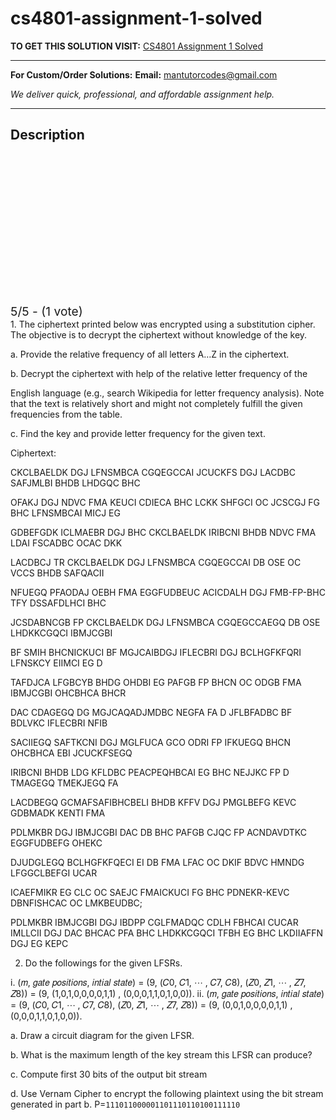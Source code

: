 # cs4801-assignment-1-solved
**TO GET THIS SOLUTION VISIT:** [CS4801 Assignment 1 Solved](https://mantutor.com/product/ece4802-cs4801-assignment-1-solved/)


---

**For Custom/Order Solutions:** **Email:** mantutorcodes@gmail.com  

*We deliver quick, professional, and affordable assignment help.*

---

<h2>Description</h2>



<div class="kk-star-ratings kksr-auto kksr-align-center kksr-valign-top" data-payload="{&quot;align&quot;:&quot;center&quot;,&quot;id&quot;:&quot;99980&quot;,&quot;slug&quot;:&quot;default&quot;,&quot;valign&quot;:&quot;top&quot;,&quot;ignore&quot;:&quot;&quot;,&quot;reference&quot;:&quot;auto&quot;,&quot;class&quot;:&quot;&quot;,&quot;count&quot;:&quot;1&quot;,&quot;legendonly&quot;:&quot;&quot;,&quot;readonly&quot;:&quot;&quot;,&quot;score&quot;:&quot;5&quot;,&quot;starsonly&quot;:&quot;&quot;,&quot;best&quot;:&quot;5&quot;,&quot;gap&quot;:&quot;4&quot;,&quot;greet&quot;:&quot;Rate this product&quot;,&quot;legend&quot;:&quot;5\/5 - (1 vote)&quot;,&quot;size&quot;:&quot;24&quot;,&quot;title&quot;:&quot;CS4801 Assignment 1 Solved&quot;,&quot;width&quot;:&quot;138&quot;,&quot;_legend&quot;:&quot;{score}\/{best} - ({count} {votes})&quot;,&quot;font_factor&quot;:&quot;1.25&quot;}">

<div class="kksr-stars">

<div class="kksr-stars-inactive">
            <div class="kksr-star" data-star="1" style="padding-right: 4px">


<div class="kksr-icon" style="width: 24px; height: 24px;"></div>
        </div>
            <div class="kksr-star" data-star="2" style="padding-right: 4px">


<div class="kksr-icon" style="width: 24px; height: 24px;"></div>
        </div>
            <div class="kksr-star" data-star="3" style="padding-right: 4px">


<div class="kksr-icon" style="width: 24px; height: 24px;"></div>
        </div>
            <div class="kksr-star" data-star="4" style="padding-right: 4px">


<div class="kksr-icon" style="width: 24px; height: 24px;"></div>
        </div>
            <div class="kksr-star" data-star="5" style="padding-right: 4px">


<div class="kksr-icon" style="width: 24px; height: 24px;"></div>
        </div>
    </div>

<div class="kksr-stars-active" style="width: 138px;">
            <div class="kksr-star" style="padding-right: 4px">


<div class="kksr-icon" style="width: 24px; height: 24px;"></div>
        </div>
            <div class="kksr-star" style="padding-right: 4px">


<div class="kksr-icon" style="width: 24px; height: 24px;"></div>
        </div>
            <div class="kksr-star" style="padding-right: 4px">


<div class="kksr-icon" style="width: 24px; height: 24px;"></div>
        </div>
            <div class="kksr-star" style="padding-right: 4px">


<div class="kksr-icon" style="width: 24px; height: 24px;"></div>
        </div>
            <div class="kksr-star" style="padding-right: 4px">


<div class="kksr-icon" style="width: 24px; height: 24px;"></div>
        </div>
    </div>
</div>


<div class="kksr-legend" style="font-size: 19.2px;">
            5/5 - (1 vote)    </div>
    </div>
1. The ciphertext printed below was encrypted using a substitution cipher. The objective is to decrypt the ciphertext without knowledge of the key.

a. Provide the relative frequency of all letters A…Z in the ciphertext.

b. Decrypt the ciphertext with help of the relative letter frequency of the

English language (e.g., search Wikipedia for letter frequency analysis). Note that the text is relatively short and might not completely fulfill the given frequencies from the table.

c. Find the key and provide letter frequency for the given text.

Ciphertext:

CKCLBAELDK DGJ LFNSMBCA CGQEGCCAI JCUCKFS DGJ LACDBC SAFJMLBI BHDB LHDGQC BHC

OFAKJ DGJ NDVC FMA KEUCI CDIECA BHC LCKK SHFGCI OC JCSCGJ FG BHC LFNSMBCAI MICJ EG

GDBEFGDK ICLMAEBR DGJ BHC CKCLBAELDK IRIBCNI BHDB NDVC FMA LDAI FSCADBC OCAC DKK

LACDBCJ TR CKCLBAELDK DGJ LFNSMBCA CGQEGCCAI DB OSE OC VCCS BHDB SAFQACII

NFUEGQ PFAODAJ OEBH FMA EGGFUDBEUC ACICDALH DGJ FMB-FP-BHC TFY DSSAFDLHCI BHC

JCSDABNCGB FP CKCLBAELDK DGJ LFNSMBCA CGQEGCCAEGQ DB OSE LHDKKCGQCI IBMJCGBI

BF SMIH BHCNICKUCI BF MGJCAIBDGJ IFLECBRI DGJ BCLHGFKFQRI LFNSKCY EIIMCI EG D

TAFDJCA LFGBCYB BHDG OHDBI EG PAFGB FP BHCN OC ODGB FMA IBMJCGBI OHCBHCA BHCR

DAC CDAGEGQ DG MGJCAQADJMDBC NEGFA FA D JFLBFADBC BF BDLVKC IFLECBRI NFIB

SACIIEGQ SAFTKCNI DGJ MGLFUCA GCO ODRI FP IFKUEGQ BHCN OHCBHCA EBI JCUCKFSEGQ

IRIBCNI BHDB LDG KFLDBC PEACPEQHBCAI EG BHC NEJJKC FP D TMAGEGQ TMEKJEGQ FA

LACDBEGQ GCMAFSAFIBHCBELI BHDB KFFV DGJ PMGLBEFG KEVC GDBMADK KENTI FMA

PDLMKBR DGJ IBMJCGBI DAC DB BHC PAFGB CJQC FP ACNDAVDTKC EGGFUDBEFG OHEKC

DJUDGLEGQ BCLHGFKFQECI EI DB FMA LFAC OC DKIF BDVC HMNDG LFGGCLBEFGI UCAR

ICAEFMIKR EG CLC OC SAEJC FMAICKUCI FG BHC PDNEKR-KEVC DBNFISHCAC OC LMKBEUDBC;

PDLMKBR IBMJCGBI DGJ IBDPP CGLFMADQC CDLH FBHCAI CUCAR IMLLCII DGJ DAC BHCAC PFA BHC LHDKKCGQCI TFBH EG BHC LKDIIAFFN DGJ EG KEPC

2. Do the followings for the given LFSRs.

i. (𝑚, 𝑔𝑎𝑡𝑒 𝑝𝑜𝑠𝑖𝑡𝑖𝑜𝑛𝑠, 𝑖𝑛𝑡𝑖𝑎𝑙 𝑠𝑡𝑎𝑡𝑒) = (9, (𝐶0, 𝐶1, ⋯ , 𝐶7, 𝐶8), (𝑍0, 𝑍1, ⋯ , 𝑍7, 𝑍8)) = (9, (1,0,1,0,0,0,0,1,1) , (0,0,0,1,1,0,1,0,0)). ii. (𝑚, 𝑔𝑎𝑡𝑒 𝑝𝑜𝑠𝑖𝑡𝑖𝑜𝑛𝑠, 𝑖𝑛𝑡𝑖𝑎𝑙 𝑠𝑡𝑎𝑡𝑒) = (9, (𝐶0, 𝐶1, ⋯ , 𝐶7, 𝐶8), (𝑍0, 𝑍1, ⋯ , 𝑍7, 𝑍8)) = (9, (0,0,1,0,0,0,0,1,1) , (0,0,0,1,1,0,1,0,0)).

a. Draw a circuit diagram for the given LFSR.

b. What is the maximum length of the key stream this LFSR can produce?

c. Compute first 30 bits of the output bit stream

d. Use Vernam Cipher to encrypt the following plaintext using the bit stream generated in part b. P=`111011000001101110110100111110`
